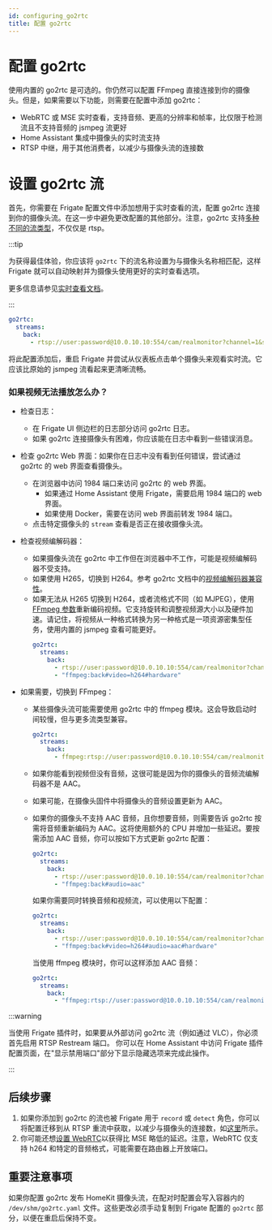 ```yaml
---
id: configuring_go2rtc
title: 配置 go2rtc
---
```


# 配置 go2rtc

使用内置的 go2rtc 是可选的。你仍然可以配置 FFmpeg 直接连接到你的摄像头。但是，如果需要以下功能，则需要在配置中添加 go2rtc：

- WebRTC 或 MSE 实时查看，支持音频、更高的分辨率和帧率，比仅限于检测流且不支持音频的 jsmpeg 流更好
- Home Assistant 集成中摄像头的实时流支持
- RTSP 中继，用于其他消费者，以减少与摄像头流的连接数

# 设置 go2rtc 流

首先，你需要在 Frigate 配置文件中添加想用于实时查看的流，配置 go2rtc 连接到你的摄像头流。在这一步中避免更改配置的其他部分。注意，go2rtc 支持[多种不同的流类型](https://github.com/AlexxIT/go2rtc/tree/v1.9.9#module-streams)，不仅仅是 rtsp。

:::tip

为获得最佳体验，你应该将 `go2rtc` 下的流名称设置为与摄像头名称相匹配，这样 Frigate 就可以自动映射并为摄像头使用更好的实时查看选项。

更多信息请参见[实时查看文档](../configuration/live.md#为实时页面设置视频流)。

:::

```yaml
go2rtc:
  streams:
    back:
      - rtsp://user:password@10.0.10.10:554/cam/realmonitor?channel=1&subtype=2
```

将此配置添加后，重启 Frigate 并尝试从仪表板点击单个摄像头来观看实时流。它应该比原始的 jsmpeg 流看起来更清晰流畅。

### 如果视频无法播放怎么办？

- 检查日志：

  - 在 Frigate UI 侧边栏的日志部分访问 go2rtc 日志。
  - 如果 go2rtc 连接摄像头有困难，你应该能在日志中看到一些错误消息。

- 检查 go2rtc Web 界面：如果你在日志中没有看到任何错误，尝试通过 go2rtc 的 web 界面查看摄像头。

  - 在浏览器中访问 1984 端口来访问 go2rtc 的 web 界面。
    - 如果通过 Home Assistant 使用 Frigate，需要启用 1984 端口的 web 界面。
    - 如果使用 Docker，需要在访问 web 界面前转发 1984 端口。
  - 点击特定摄像头的 `stream` 查看是否正在接收摄像头流。

- 检查视频编解码器：

  - 如果摄像头流在 go2rtc 中工作但在浏览器中不工作，可能是视频编解码器不受支持。
  - 如果使用 H265，切换到 H264。参考 go2rtc 文档中的[视频编解码器兼容性](https://github.com/AlexxIT/go2rtc/tree/v1.9.9#codecs-madness)。
  - 如果无法从 H265 切换到 H264，或者流格式不同（如 MJPEG），使用 [FFmpeg 参数](https://github.com/AlexxIT/go2rtc/tree/v1.9.9#source-ffmpeg)重新编码视频。它支持旋转和调整视频源大小以及硬件加速。请记住，将视频从一种格式转换为另一种格式是一项资源密集型任务，使用内置的 jsmpeg 查看可能更好。
    ```yaml
    go2rtc:
      streams:
        back:
          - rtsp://user:password@10.0.10.10:554/cam/realmonitor?channel=1&subtype=2
          - "ffmpeg:back#video=h264#hardware"
    ```

- 如果需要，切换到 FFmpeg：

  - 某些摄像头流可能需要使用 go2rtc 中的 ffmpeg 模块。这会导致启动时间较慢，但与更多流类型兼容。

    ```yaml
    go2rtc:
      streams:
        back:
          - ffmpeg:rtsp://user:password@10.0.10.10:554/cam/realmonitor?channel=1&subtype=2
    ```

  - 如果你能看到视频但没有音频，这很可能是因为你的摄像头的音频流编解码器不是 AAC。
  - 如果可能，在摄像头固件中将摄像头的音频设置更新为 AAC。
  - 如果你的摄像头不支持 AAC 音频，且你想要音频，则需要告诉 go2rtc 按需将音频重新编码为 AAC。这将使用额外的 CPU 并增加一些延迟。要按需添加 AAC 音频，你可以按如下方式更新 go2rtc 配置：

    ```yaml
    go2rtc:
      streams:
        back:
          - rtsp://user:password@10.0.10.10:554/cam/realmonitor?channel=1&subtype=2
          - "ffmpeg:back#audio=aac"
    ```

    如果你需要同时转换音频和视频流，可以使用以下配置：

    ```yaml
    go2rtc:
      streams:
        back:
          - rtsp://user:password@10.0.10.10:554/cam/realmonitor?channel=1&subtype=2
          - "ffmpeg:back#video=h264#audio=aac#hardware"
    ```

    当使用 ffmpeg 模块时，你可以这样添加 AAC 音频：

    ```yaml
    go2rtc:
      streams:
        back:
          - "ffmpeg:rtsp://user:password@10.0.10.10:554/cam/realmonitor?channel=1&subtype=2#video=copy#audio=copy#audio=aac#hardware"
    ```

:::warning

当使用 Frigate 插件时，如果要从外部访问 go2rtc 流（例如通过 VLC），你必须首先启用 RTSP Restream 端口。
你可以在 Home Assistant 中访问 Frigate 插件配置页面，在"显示禁用端口"部分下显示隐藏选项来完成此操作。

:::

## 后续步骤

1. 如果你添加到 go2rtc 的流也被 Frigate 用于 `record` 或 `detect` 角色，你可以将配置迁移到从 RTSP 重流中获取，以减少与摄像头的连接数，如[这里](/configuration/restream#减少摄像头连接数)所示。
2. 你可能还想[设置 WebRTC](/configuration/live#webrtc额外配置)以获得比 MSE 略低的延迟。注意，WebRTC 仅支持 h264 和特定的音频格式，可能需要在路由器上开放端口。

## 重要注意事项

如果你配置 go2rtc 发布 HomeKit 摄像头流，在配对时配置会写入容器内的 `/dev/shm/go2rtc.yaml` 文件。这些更改必须手动复制到 Frigate 配置的 `go2rtc` 部分，以便在重启后保持不变。